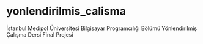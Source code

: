 ﻿# yonlendirilmis_calisma
 
 İstanbul Medipol Üniversitesi
 Bilgisayar Programcılığı Bölümü 
 Yönlendirilmiş Çalışma Dersi 
 Final Projesi
